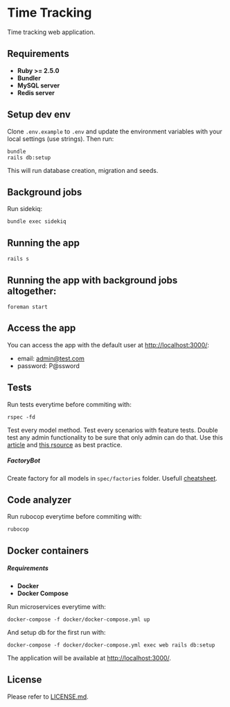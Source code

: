 # Time Tracking
Time tracking web application.

## Requirements
* **Ruby >= 2.5.0**
* **Bundler**
* **MySQL server**
* **Redis server**

## Setup dev env
Clone `.env.example` to `.env` and update the environment variables with your local settings (use strings).
Then run:
```
bundle
rails db:setup
```
This will run database creation, migration and seeds.

## Background jobs
Run sidekiq:
```
bundle exec sidekiq
```

## Running the app
```
rails s
```

## Running the app with background jobs altogether:
```
foreman start
```

## Access the app
You can access the app with the default user at [http://localhost:3000/](http://localhost:3000/):
* email: admin@test.com
* password: P@ssword

## Tests
Run tests everytime before commiting with:
```
rspec -fd
```
Test every model method. Test every scenarios with feature tests. Double test any admin functionality to be sure that only admin can do that. Use this [article](https://robots.thoughtbot.com/how-we-test-rails-applications) and [this rsource](http://www.betterspecs.org/) as best practice.

##### FactoryBot
Create factory for all models in `spec/factories` folder.
Usefull [cheatsheet](https://devhints.io/factory_bot).

## Code analyzer
Run rubocop everytime before commiting with:
```
rubocop
```

## Docker containers
##### Requirements
* **Docker**
* **Docker Compose**

Run microservices everytime with:
```
docker-compose -f docker/docker-compose.yml up
```
And setup db for the first run with:
```
docker-compose -f docker/docker-compose.yml exec web rails db:setup
```
The application will be available at [http://localhost:3000/](http://localhost:3000/).

## License
Please refer to [LICENSE.md](LICENSE.md).

